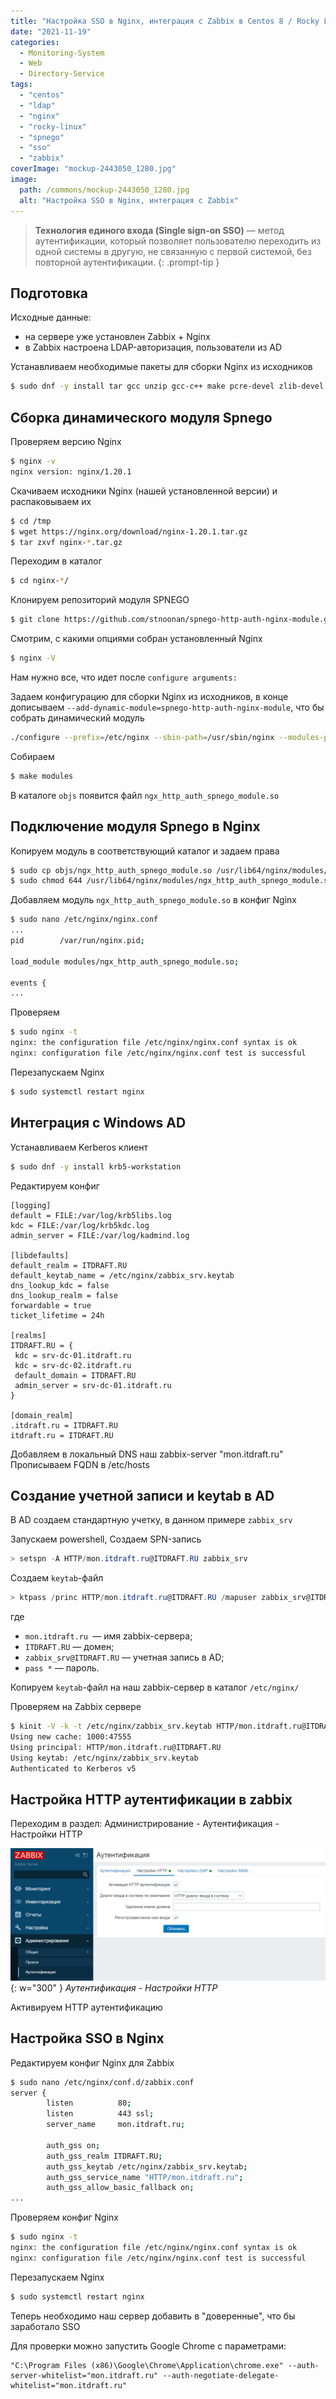 ```yaml
---
title: "Настройка SSO в Nginx, интеграция с Zabbix в Centos 8 / Rocky Linux"
date: "2021-11-19"
categories: 
  - Monitoring-System
  - Web
  - Directory-Service
tags: 
  - "centos"
  - "ldap"
  - "nginx"
  - "rocky-linux"
  - "spnego"
  - "sso"
  - "zabbix"
coverImage: "mockup-2443050_1280.jpg"
image:
  path: /commons/mockup-2443050_1280.jpg
  alt: "Настройка SSO в Nginx, интеграция с Zabbix"
---
```


> **Технология единого входа (Single sign-on SSO)** — метод аутентификации, который позволяет пользователю переходить из одной системы в другую, не связанную с первой системой, без повторной аутентификации.
{: .prompt-tip }

## Подготовка

Исходные данные:

- на сервере уже установлен Zabbix + Nginx
- в Zabbix настроена LDAP-авторизация, пользователи из AD

Устанавливаем необходимые пакеты для сборки Nginx из исходников

```sh
$ sudo dnf -y install tar gcc unzip gcc-c++ make pcre-devel zlib-devel curl wget git openssl-devel libxml2-devel libxslt-devel gd-devel perl-ExtUtils-Embed gperftools-devel redhat-rpm-config
```

## Сборка динамического модуля Spnego

Проверяем версию Nginx

```sh
$ nginx -v
nginx version: nginx/1.20.1
```

Скачиваем исходники Nginx (нашей установленной версии) и распаковываем их

```sh
$ cd /tmp
$ wget https://nginx.org/download/nginx-1.20.1.tar.gz
$ tar zxvf nginx-*.tar.gz
```

Переходим в каталог

```sh
$ cd nginx-*/
```

Клонируем репозиторий модуля SPNEGO

```sh
$ git clone https://github.com/stnoonan/spnego-http-auth-nginx-module.git
```

Смотрим, с какими опциями собран установленный Nginx

```sh
$ nginx -V
```

Нам нужно все, что идет после `configure arguments:`

Задаем конфигурацию для сборки Nginx из исходников, в конце дописываем `--add-dynamic-module=spnego-http-auth-nginx-module`, что бы собрать динамический модуль

```sh
./configure --prefix=/etc/nginx --sbin-path=/usr/sbin/nginx --modules-path=/usr/lib64/nginx/modules --conf-path=/etc/nginx/nginx.conf --error-log-path=/var/log/nginx/error.log --http-log-path=/var/log/nginx/access.log --pid-path=/var/run/nginx.pid --lock-path=/var/run/nginx.lock --http-client-body-temp-path=/var/cache/nginx/client_temp --http-proxy-temp-path=/var/cache/nginx/proxy_temp --http-fastcgi-temp-path=/var/cache/nginx/fastcgi_temp --http-uwsgi-temp-path=/var/cache/nginx/uwsgi_temp --http-scgi-temp-path=/var/cache/nginx/scgi_temp --user=nginx --group=nginx --with-compat --with-file-aio --with-threads --with-http_addition_module --with-http_auth_request_module --with-http_dav_module --with-http_flv_module --with-http_gunzip_module --with-http_gzip_static_module --with-http_mp4_module --with-http_random_index_module --with-http_realip_module --with-http_secure_link_module --with-http_slice_module --with-http_ssl_module --with-http_stub_status_module --with-http_sub_module --with-http_v2_module --with-mail --with-mail_ssl_module --with-stream --with-stream_realip_module --with-stream_ssl_module --with-stream_ssl_preread_module --with-cc-opt='-O2 -g -pipe -Wall -Werror=format-security -Wp,-D_FORTIFY_SOURCE=2 -Wp,-D_GLIBCXX_ASSERTIONS -fexceptions -fstack-protector-strong -grecord-gcc-switches -specs=/usr/lib/rpm/redhat/redhat-hardened-cc1 -specs=/usr/lib/rpm/redhat/redhat-annobin-cc1 -m64 -mtune=generic -fasynchronous-unwind-tables -fstack-clash-protection -fcf-protection -fPIC' --with-ld-opt='-Wl,-z,relro -Wl,-z,now -pie' --add-dynamic-module=spnego-http-auth-nginx-module
```

Собираем

```sh
$ make modules
```

В каталоге `objs` появится файл `ngx_http_auth_spnego_module.so`

## Подключение модуля Spnego в Nginx

Копируем модуль в соответствующий каталог и задаем права

```sh
$ sudo cp objs/ngx_http_auth_spnego_module.so /usr/lib64/nginx/modules/
$ sudo chmod 644 /usr/lib64/nginx/modules/ngx_http_auth_spnego_module.so
```

Добавляем модуль `ngx_http_auth_spnego_module.so` в конфиг Nginx

```sh
$ sudo nano /etc/nginx/nginx.conf
...
pid        /var/run/nginx.pid;

load_module modules/ngx_http_auth_spnego_module.so;

events {
...
```

Проверяем

```sh
$ sudo nginx -t
nginx: the configuration file /etc/nginx/nginx.conf syntax is ok
nginx: configuration file /etc/nginx/nginx.conf test is successful
```

Перезапускаем Nginx

```sh
$ sudo systemctl restart nginx
```

## Интеграция с Windows AD

Устанавливаем Kerberos клиент

```sh
$ sudo dnf -y install krb5-workstation
```

Редактируем конфиг

```
[logging]
default = FILE:/var/log/krb5libs.log
kdc = FILE:/var/log/krb5kdc.log
admin_server = FILE:/var/log/kadmind.log

[libdefaults]
default_realm = ITDRAFT.RU
default_keytab_name = /etc/nginx/zabbix_srv.keytab
dns_lookup_kdc = false
dns_lookup_realm = false
forwardable = true
ticket_lifetime = 24h

[realms]
ITDRAFT.RU = {
 kdc = srv-dc-01.itdraft.ru
 kdc = srv-dc-02.itdraft.ru
 default_domain = ITDRAFT.RU
 admin_server = srv-dc-01.itdraft.ru
}

[domain_realm]
.itdraft.ru = ITDRAFT.RU
itdraft.ru = ITDRAFT.RU
```

Добавляем в локальный DNS наш zabbix-server "mon.itdraft.ru"  
Прописываем FQDN в /etc/hosts

## Создание учетной записи и keytab в AD

В AD создаем стандартную учетку, в данном примере `zabbix_srv`

Запускаем powershell, Создаем SPN-запись

```powershell
> setspn -A HTTP/mon.itdraft.ru@ITDRAFT.RU zabbix_srv
```

Создаем `keytab`-файл

```powershell
> ktpass /princ HTTP/mon.itdraft.ru@ITDRAFT.RU /mapuser zabbix_srv@ITDRAFT.RU  /crypto ALL /ptype KRB5_NT_PRINCIPAL /out C:\zabbix_srv.keytab /pass *
```

где
- `mon.itdraft.ru `— имя zabbix-сервера;
- `ITDRAFT.RU` — домен;
- `zabbix_srv@ITDRAFT.RU` — учетная запись в AD;
- `pass *` — пароль.

Копируем `keytab`-файл на наш zabbix-сервер в каталог `/etc/nginx/`

Проверяем на Zabbix сервере

```sh
$ kinit -V -k -t /etc/nginx/zabbix_srv.keytab HTTP/mon.itdraft.ru@ITDRAFT.RU
Using new cache: 1000:47555
Using principal: HTTP/mon.itdraft.ru@ITDRAFT.RU
Using keytab: /etc/nginx/zabbix_srv.keytab
Authenticated to Kerberos v5
```

## Настройка HTTP аутентификации в zabbix

Переходим в раздел: Администрирование - Аутентификация - Настройки HTTP

![](/assets/img/posts/2021/11/19/image.png){: w="300" }
_Аутентификация - Настройки HTTP_

Активируем HTTP аутентификацию

## Настройка SSO в Nginx

Редактируем конфиг Nginx для Zabbix

```sh
$ sudo nano /etc/nginx/conf.d/zabbix.conf
server {
        listen          80;
        listen          443 ssl;
        server_name     mon.itdraft.ru;
		
        auth_gss on;
        auth_gss_realm ITDRAFT.RU;
        auth_gss_keytab /etc/nginx/zabbix_srv.keytab;
        auth_gss_service_name "HTTP/mon.itdraft.ru";
        auth_gss_allow_basic_fallback on;
...
```

Проверяем конфиг Nginx

```sh
$ sudo nginx -t
nginx: the configuration file /etc/nginx/nginx.conf syntax is ok
nginx: configuration file /etc/nginx/nginx.conf test is successful
```

Перезапускаем Nginx

```sh
$ sudo systemctl restart nginx
```

Теперь необходимо наш сервер добавить в "доверенные", что бы заработало SSO

Для проверки можно запустить Google Chrome с параметрами:

```
"C:\Program Files (x86)\Google\Chrome\Application\chrome.exe" --auth-server-whitelist="mon.itdraft.ru" --auth-negotiate-delegate-whitelist="mon.itdraft.ru"
```
